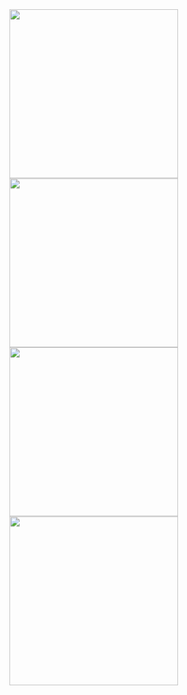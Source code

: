 <img src='https://i.pinimg.com/originals/3f/7d/8d/3f7d8dedfca501015a14b977312b3df0.gif' width="300" height="300">
<img src='https://i.pinimg.com/originals/f5/10/0f/f5100f72b303d6e5be8357d02a8dbb5e.gif' width="300" height="300">
<img src='https://i.pinimg.com/originals/ca/77/9b/ca779b4c85e3a816ce1e02ca65d2a96a.gif' width="300" hight="300">
<img src='https://i.pinimg.com/originals/e6/89/ba/e689bac0a8c8b61d26935861d7f913f7.gif' width="300" height="300">
